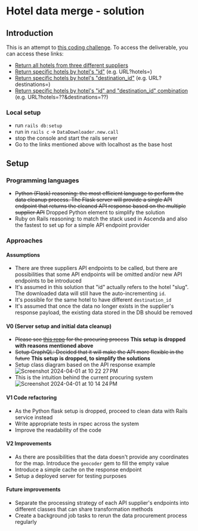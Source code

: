 # Hotel data merge - solution

## Introduction

This is an attempt to [this coding challenge](https://kitt.lewagon.com/db/123650). To access the deliverable, you can access these links:

- [Return all hotels from three different suppliers](https://strawberry-cupcake-14846-16923e053e31.herokuapp.com/api/hotels)
- [Return specific hotels by hotel's "id"](https://strawberry-cupcake-14846-16923e053e31.herokuapp.com/api/hotels?hotels=SjyX,f8c9) (e.g. URL?hotels=<comma-separated-hotel-slugs>)
- [Return specific hotels by hotel's "destination_id"](https://strawberry-cupcake-14846-16923e053e31.herokuapp.com/api/hotels?destinations=5432) (e.g. URL?destinations=<comma-separated-hotel-destination-ids>)
- [Return specific hotels by hotel's "id" and "destination_id" combination](https://strawberry-cupcake-14846-16923e053e31.herokuapp.com/api/hotels?destinations=5432&hotels=SjyX) (e.g. URL?hotels=??&destinations=??)

### Local setup 

- run `rails db:setup`
- run in `rails c` -> `DataDownloader.new.call`
- stop the console and start the rails server
- Go to the links mentioned above with localhost as the base host

## Setup

### Programming languages

- ~~Python (Flask)
  reasoning: the most efficient language to perform the data cleanup process. The Flask server will provide a single API endpoint that returns the cleaned API response based on the multiple supplier API~~
  Dropped Python element to simplify the solution
- Ruby on Rails
  reasoning: to match the stack used in Ascenda and also the fastest to set up for a simple API endpoint provider

### Approaches

#### Assumptions
- There are three suppliers API endpoints to be called, but there are possibilities that some API endpoints will be omitted and/or new API endpoints to be introduced
- It's assumed in this solution that "id" actually refers to the hotel "slug". The downloaded data will still have the auto-incrementing `id`.
- It's possible for the same hotel to have different `destination_id`
- It's assumed that once the data no longer exists in the supplier's response payload, the existing data stored in the DB should be removed

#### V0 (Server setup and initial data cleanup)

- ~~Please see [this repo](https://github.com/primaulia/hotel-cleanup-api) for the procuring process~~ **This setup is dropped with reasons mentioned above**
- ~~Setup GraphQL: Decided that it will make the API more flexible in the future~~ **This setup is dropped, to simplify the solutions**
- Setup class diagram based on the API response example  
![Screenshot 2024-04-01 at 10 22 27 PM](https://github.com/primaulia/hotel_data_api/assets/1294303/48d882a3-46fb-4dbd-ab51-47eba41de7a6)
- This is the intuition behind the current procuring system
![Screenshot 2024-04-01 at 10 14 24 PM](https://github.com/primaulia/hotel_data_api/assets/1294303/4eca79c1-8f12-41d0-aff4-50deaccc8dd9)


#### V1 Code refactoring
- As the Python flask setup is dropped, proceed to clean data with Rails service instead
- Write appropriate tests in rspec across the system
- Improve the readability of the code

#### V2 Improvements
- As there are possibilities that the data doesn't provide any coordinates for the map. Introduce the `geocoder` gem to fill the empty value
- Introduce a simple cache on the response endpoint
- Setup a deployed server for testing purposes

#### Future improvements
- Separate the processing strategy of each API supplier's endpoints into different classes that can share transformation methods
- Create a background job tasks to rerun the data procurement process regularly
